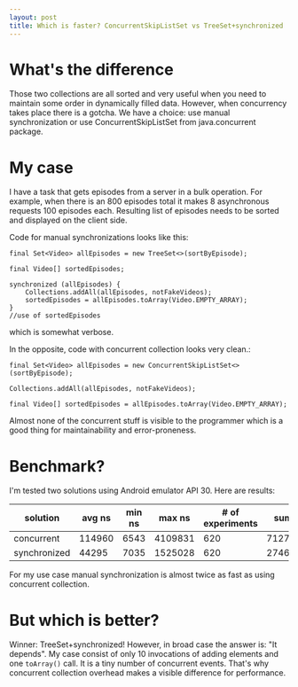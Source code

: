 ```yaml
---
layout: post
title: Which is faster? ConcurrentSkipListSet vs TreeSet+synchronized
---
```

# What's the difference
Those two collections are all sorted and very useful when you need to maintain some order in dynamically filled data.
However, when concurrency takes place there is a gotcha. We have a choice: use manual synchronization or use ConcurrentSkipListSet from java.concurrent package.

# My case
I have a task that gets episodes from a server in a bulk operation. For example, when there is an 800 episodes total it makes 8 asynchronous requests 100 episodes each.
Resulting list of episodes needs to be sorted and displayed on the client side.

Code for manual synchronizations looks like this:
```
final Set<Video> allEpisodes = new TreeSet<>(sortByEpisode);

final Video[] sortedEpisodes;

synchronized (allEpisodes) {
	Collections.addAll(allEpisodes, notFakeVideos);
	sortedEpisodes = allEpisodes.toArray(Video.EMPTY_ARRAY);
}
//use of sortedEpisodes
```
which is somewhat verbose.

In the opposite, code with concurrent collection looks very clean.:

```
final Set<Video> allEpisodes = new ConcurrentSkipListSet<>(sortByEpisode);

Collections.addAll(allEpisodes, notFakeVideos);

final Video[] sortedEpisodes = allEpisodes.toArray(Video.EMPTY_ARRAY);

```
Almost none of the concurrent stuff is visible to the programmer which is a good thing for maintainability and error-proneness.
				
# Benchmark?

I'm tested two solutions using Android emulator API 30. Here are results:

solution | avg ns | min ns | max ns | # of experiments | sum ns
--- | --- | --- | --- | --- | ---
concurrent | 114960 | 6543 | 4109831 | 620 | 71275591
synchronized | 44295 | 7035 | 1525028 | 620 | 27463261

For my use case manual synchronization is almost twice as fast as using concurrent collection.

# But which is better?
Winner: TreeSet+synchronized!
However, in broad case the answer is: "It depends". 
My case consist of only 10 invocations of adding elements and one `toArray()` call. It is a tiny number of concurrent events. 
That's why concurrent collection overhead makes a visible difference for performance.
